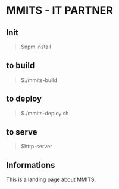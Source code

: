 # MMITS - IT PARTNER 

## Init
> $npm install

## to build
> $./mmits-build

## to deploy
> $./mmits-deploy.sh

## to serve
> $http-server

## Informations
This is a landing page about MMITS.